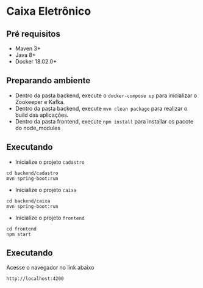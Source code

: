 # Caixa Eletrônico

## Pré requisitos

- Maven 3+
- Java 8+
- Docker 18.02.0+ 

## Preparando ambiente

- Dentro da pasta backend, execute o `docker-compose up` para inicializar o Zookeeper e Kafka.
- Dentro da pasta backend, execute `mvn clean package` para realizar o build das aplicações.
- Dentro da pasta frontend, execute `npm install` para installar os pacote do node_modules

## Executando 

- Inicialize o projeto `cadastro`
````
cd backend/cadastro
mvn spring-boot:run
````

-  Inicialize o projeto `caixa`
````
cd backend/caixa
mvn spring-boot:run
````

-  Inicialize o projeto `frontend`
````
cd frontend
npm start
````

## Executando 

Acesse o navegador no link abaixo
````
http://localhost:4200
````
